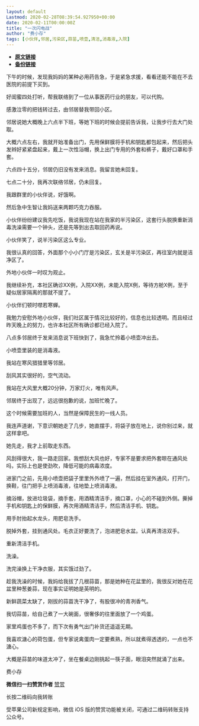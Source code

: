 ```yaml
---
layout: default
Lastmod: 2020-02-28T08:39:54.927950+00:00
date: 2020-02-11T00:00:00Z
title: "一次闪电战"
author: "费小存"
tags: [小伙伴,邻居,污染区,蒜苗,喷壶,清洁,消毒液,入院]
---
```


* [**原文链接**](http://mp.weixin.qq.com/s?__biz=MjM5MjA2OTc2MA==&mid=2449279548&idx=1&sn=31b1f13d7a7082939c92bceccad450ee&chksm=b2a24bd385d5c2c5374e7bb9f066889dd2835f1e51573e99d427aea950be1a0add955f9869dc#rd)
* [**备份链接**](http://archive.is/Ettam)


下午的时候，发现我妈妈的某种必用药告急，于是紧急求援，看看还能不能在不去医院的前提下买到。

  

好闺蜜四处打听，帮我联络到了一位从事医药行业的朋友，可以代购。

  

感激泣零的把钱转过去，由邻居替我带回小区。

  

邻居说她大概晚上六点半下班，等她下班的时候会提前告诉我，让我步行去大门处取。

  

大概六点左右，我就开始准备出门，先用保鲜膜将手机和钥匙都包起来，然后把头发辫好紧紧盘起来，戴上一次性浴帽，换上出门专用的外套和裤子，戴好口罩和手套。

  

六点四十五分，邻居仍旧没有发来消息。我留言她未回复。

  

七点二十分，我再次联络邻居，仍未回复。

  

我跟群里的小伙伴说，好饿啊。

  

然后急中生智让我妈送来两颗巧克力吞服。

  

小伙伴纷纷建议我先吃饭，我说我现在站在我家的半污染区，这套行头脱换重新消毒洗澡需要一个钟头，还是先等到出去取回药再说。

  

小伙伴笑了，说半污染区这么专业。

  

我很认真的回答，外面那个小小门厅是污染区，玄关是半污染区，再往室内就是洁净区了。

  

外地小伙伴一时叹为观止。

  

我继续补充，本社区确诊XX例，入院XX例，未能入院X例，等待方舱X例，至于疑似居家隔离的那就不提了。

  

小伙伴们顿时噤若寒蝉。

  

我勉力安慰外地小伙伴，我们社区属于情况比较好的，信息也比较透明。而且经过昨天晚上的努力，也许本社区所有确诊都已经入院了。

  

八点多邻居终于发来消息说下班快到了，我急忙拎着小喷壶冲出去。

  

小喷壶里装的是消毒液。

  

我站在寒风猎猎里等邻居。

  

刮风其实很好的，空气流动。

  

我站在大风里大概20分钟，万家灯火，唯有风声。

  

邻居终于出现了，远远很抱歉的说，加班忙晚了。

  

这个时候需要加班的人，当然是保障民生的一线人员。

  

我连声道谢，下意识朝她走了几步，她直摆手，将袋子放在地上，说你别过来，就这样拿吧。

  

她先走，我才上前取走东西。

  

风刮得很大，我一路走回家。我想刮大风也好，专家不是要求把外套晾在通风处吗，实际上也是使劲吹，降低可能的病毒浓度。

  

进家门之前，先用小喷壶把袋子里里外外喷了一遍，然后挂在室外通风，打开门，换鞋，往门把手上喷消毒液，往地垫上喷消毒液。

  

摘浴帽，放进垃圾袋，摘手套，用酒精清洁手，摘口罩，小心的不碰到外侧。撕掉手机和钥匙上的保鲜膜，再次用酒精清洁手，然后清洁手机、钥匙。

  

用手肘抬起水龙头，用肥皂洗手。

  

脱掉外套，挂到通风处。毛衣正好要洗了，泡进肥皂水盆。认真再清洁双手。

  

重新清洁手机。

  

洗澡。

  

洗完澡换上干净衣服，其实饿过劲了。

  

趁我洗澡的时候，我妈给我拔了几根蒜苗，那是她种在花盆里的，我很反对她在花盆里种葱姜蒜，现在事实证明她是英明的。

  

新鲜蔬菜太缺了，刚拔的蒜苗洗干净了，有股很冲的青冽香气。

  

我切蒜苗，给自己煮了一大碗面，很奢侈的往里面放了一个鸡蛋。

  

家里鸡蛋也不多了，而下次有勇气出门补货还遥遥无期。

  

我喜欢溏心的荷包蛋，但专家说禽蛋肉一定要煮熟，所以就煮得透透的，一点也不溏心。

  

大概是蒜苗的味道太冲了，坐在餐桌边刚挑起一筷子面，眼泪突然就涌了出来。

  

费小存

 **微信扫一扫赞赏作者** [赞赏](##)

长按二维码向我转账

受苹果公司新规定影响，微信 iOS 版的赞赏功能被关闭，可通过二维码转账支持公众号。

